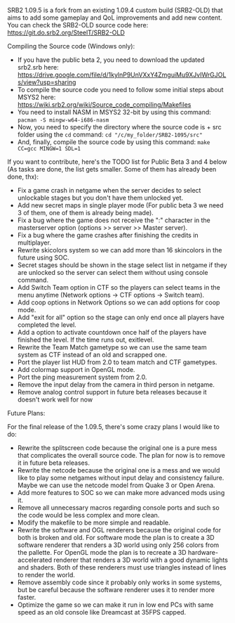 SRB2 1.09.5 is a fork from an existing 1.09.4 custom build (SRB2-OLD) that aims to add some gameplay and QoL improvements and add new content.
You can check the SRB2-OLD source code here: https://git.do.srb2.org/SteelT/SRB2-OLD

Compiling the Source code (Windows only):
- If you have the public beta 2, you need to download the updated srb2.srb here: https://drive.google.com/file/d/1kylnP9UnVXxY4ZmguiMu9XJvIWrGJOLs/view?usp=sharing
- To compile the source code you need to follow some initial steps about MSYS2 here: https://wiki.srb2.org/wiki/Source_code_compiling/Makefiles
- You need to install NASM in MSYS2 32-bit by using this command: ```pacman -S mingw-w64-i686-nasm```
- Now, you need to specify the directory where the source code is + src folder using the ```cd``` command: ```cd "/c/my_folder/SRB2-1095/src"```
- And, finally, compile the source code by using this command: ```make CC=gcc MINGW=1 SDL=1```



If you want to contribute, here's the TODO list for Public Beta 3 and 4 below (As tasks are done, the list gets smaller. Some of them has already been done, thx):
- Fix a game crash in netgame when the server decides to select unlockable stages but you don't have them unlocked yet.
- Add new secret maps in single player mode (For public beta 3 we need 3 of them, one of them is already being made).
- Fix a bug where the game does not receive the ":" character in the masterserver option (options >> server >> Master server).
- Fix a bug where the game crashes after finishing the credits in multiplayer.
- Rewrite skicolors system so we can add more than 16 skincolors in the future using SOC.
- Secret stages should be shown in the stage select list in netgame if they are unlocked so the server can select them without using console command.
- Add Switch Team option in CTF so the players can select teams in the menu anytime (Network options -> CTF options -> Switch team).
- Add coop options in Network Options so we can add options for coop mode.
- Add "exit for all" option so the stage can only end once all players have completed the level.
- Add a option to activate countdown once half of the players have finished the level. If the time runs out, exitlevel.
- Rewrite the Team Match gametype so we can use the same team system as CTF instead of an old and scrapped one.
- Port the player list HUD from 2.0 to team match and CTF gametypes.
- Add colormap support in OpenGL mode.
- Port the ping measurement system from 2.0.
- Remove the input delay from the camera in third person in netgame.
- Remove analog control support in future beta releases because it doesn't work well for now

Future Plans:

For the final release of the 1.09.5, there's some crazy plans I would like to do:
- Rewrite the splitscreen code because the original one is a pure mess that complicates the overall source code. The plan for now is to remove it in future beta releases.
- Rewrite the netcode because the original one is a mess and we would like to play some netgames without input delay and consistency failure. Maybe we can use the netcode
model from Quake 3 or Open Arena.
- Add more features to SOC so we can make more advanced mods using it.
- Remove all unnecessary macros regarding console ports and such so the code would be less complex and more clean.
- Modify the makefile to be more simple and readable.
- Rewrite the software and OGL renderers because the original code for both is broken and old. For software mode the plan is to create a 3D software renderer that renders a 3D
world using only 256 colors from the pallette. For OpenGL mode the plan is to recreate a 3D hardware-accelerated renderer that renders a 3D world with a good dynamic lights and shaders.
Both of these renderers must use triangles instead of lines to render the world.
- Remove assembly code since it probably only works in some systems, but be careful because the software renderer uses it to render more faster.
- Optimize the game so we can make it run in low end PCs with same speed as an old console like Dreamcast at 35FPS capped.
